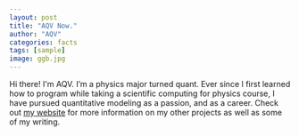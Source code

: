```yaml
---
layout: post
title: "AQV Now."
author: "AQV"
categories: facts
tags: [sample]
image: ggb.jpg
---
```


Hi there! I'm AQV. I’m a physics major turned quant. Ever since I first learned how to program while taking a scientific computing for physics course, I have pursued quantitative modeling as a passion, and as a career. Check out [my website](https://www.aqv.us/) for more information on my other projects as well as some of my writing.
